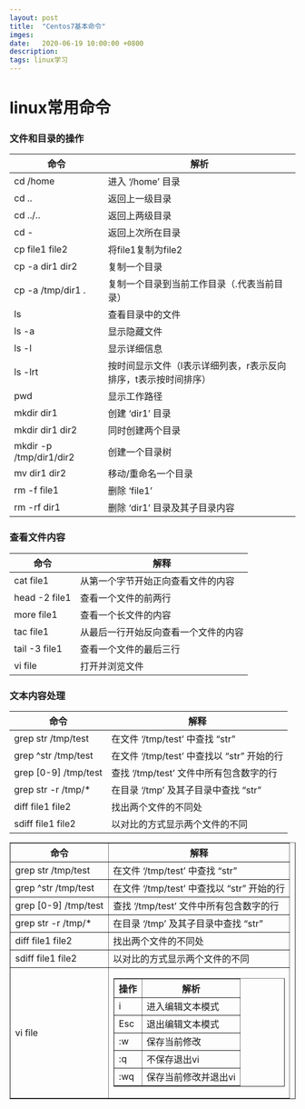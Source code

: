 ```yaml
---
layout: post
title:  "Centos7基本命令"
imges: 
date:   2020-06-19 10:00:00 +0800
description: 
tags: linux学习
---
```


# linux常用命令

### 文件和目录的操作

| 命令 | 解析 |
| --- | --- |
| cd /home	 | 进入 ‘/home’ 目录 |
| cd .. | 返回上一级目录 |
| cd ../.. | 返回上两级目录 |
| cd - | 返回上次所在目录 |
| cp file1 file2 | 将file1复制为file2 |
| cp -a dir1 dir2 | 复制一个目录 |
| cp -a /tmp/dir1 . | 复制一个目录到当前工作目录（.代表当前目录） |
| ls | 查看目录中的文件 |
| ls -a | 显示隐藏文件 |
| ls -l | 显示详细信息 |
| ls -lrt | 按时间显示文件（l表示详细列表，r表示反向排序，t表示按时间排序） |
| pwd | 显示工作路径 |
| mkdir dir1 | 创建 ‘dir1’ 目录 |
| mkdir dir1 dir2 | 同时创建两个目录 |
| mkdir -p /tmp/dir1/dir2 | 创建一个目录树 |
| mv dir1 dir2 | 移动/重命名一个目录 |
| rm -f file1 | 删除 ‘file1’ |
| rm -rf dir1 | 删除 ‘dir1’ 目录及其子目录内容 |

### 查看文件内容
| 命令 | 解释 |
| --- | --- |
| cat file1 | 从第一个字节开始正向查看文件的内容 |
| head -2 file1 | 查看一个文件的前两行 |
| more file1 | 查看一个长文件的内容 |
| tac file1 | 从最后一行开始反向查看一个文件的内容 |
| tail -3 file1 | 查看一个文件的最后三行 |
| vi file | 打开并浏览文件 |


### 文本内容处理

| 命令 | 解释 |
| --- | --- |
| grep str /tmp/test | 在文件 ‘/tmp/test’ 中查找 “str” |
| grep ^str /tmp/test | 在文件 ‘/tmp/test’ 中查找以 “str” 开始的行 |
| grep [0-9] /tmp/test | 查找 ‘/tmp/test’ 文件中所有包含数字的行 |
| grep str -r /tmp/* | 在目录 ‘/tmp’ 及其子目录中查找 “str” |
| diff file1 file2 | 找出两个文件的不同处 |
| sdiff file1 file2 | 以对比的方式显示两个文件的不同 |

<table border="1px">
			<tr>
				<th>命令</th>
				<th>解释</th>
			</tr>
			<tr>
				<td>grep str /tmp/test</td>
				<td>在文件 ‘/tmp/test’ 中查找 “str”</td>
			</tr>
			<tr>
				<td>grep ^str /tmp/test</td>
				<td>在文件 ‘/tmp/test’ 中查找以 “str” 开始的行</td>
			</tr>
			<tr>
				<td>grep [0-9] /tmp/test</td>
				<td>查找 ‘/tmp/test’ 文件中所有包含数字的行</td>
			</tr>
			<tr>
				<td>grep str -r /tmp/*</td>
				<td>在目录 ‘/tmp’ 及其子目录中查找 “str”</td>
			</tr>
			<tr>
				<td>diff file1 file2</td>
				<td>找出两个文件的不同处</td>
			</tr>
			<tr>
				<td>sdiff file1 file2</td>
				<td>以对比的方式显示两个文件的不同</td>
			</tr>
			<tr >
				<td >vi file</td>
				<td>
				<table border="1">
					<tr>
						<th>操作</th>
						<th>解析</th>
					</tr>
					<tr>
						<td>i</td>
						<td>进入编辑文本模式</td>
					</tr>
					<tr>
						<td>Esc	</td>
						<td>退出编辑文本模式</td>
					</tr>
					<tr>
						<td>:w</td>
						<td>保存当前修改</td>
					</tr>
					<tr>
						<td>:q</td>
						<td>不保存退出vi</td>
					</tr>
					<tr>
						<td>:wq</td>
						<td>保存当前修改并退出vi</td>
					</tr>
				</table>
				</td>
			</tr>
		</table>
 

 

 


